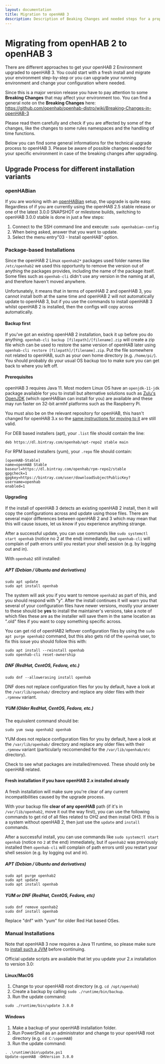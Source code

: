 ```yaml
---
layout: documentation
title: Migration to openHAB 3
description: Description of Beaking Changes and needed steps for a proper Migration to openHAB 3
---
```


# Migrating from openHAB 2 to openHAB 3

There are different approaches to get your openHAB 2 Environment upgraded to openHAB 3.
You could start with a fresh install and migrate your environment step-by-step or you can upgrade your running environment and change your configuration where needed.

Since this is a major version release you have to pay attention to some **Breaking Changes** that may affect your environment too.
You can find a general note on the **Breaking Changes** here:
<https://github.com/openhab/openhab-distro/wiki/Breaking-Changes-in-openHAB-3>

Please read them carefully and check if you are affected by some of the changes, like the changes to some rules namespaces and the handling of time functions.

Below you can find some general informations for the technical upgrade process to openHAB 3.
Please be aware of possible changes needed for your specific environment in case of the breaking changes after upgrading.

## Upgrade Process for different installation variants

### openHABian

If you are working with an [openHABian](https://www.openhab.org/docs/installation/openhabian.html) setup, the upgrade is quite easy. Regardless of if you are currently using the openHAB 2.5 stable release or one of the latest 3.0.0 SNAPSHOT or milestone builds, switching to openHAB 3.0.0 stable is done in just a few steps:

1. Connect to the SSH command line and execute: `sudo openhabian-config`
1. When being asked, answer that you want to update.
1. Select the menu entry"03 - Install openHAB" option.

### Package-based Installations

Since the openHAB 2 Linux `openhab2*` packages used folder names like `/etc/openhab2` we used this opportunity to remove the version out of anything the packages provides, including the name of the package itself. Some files such as `openhab-cli` didn't use any version in the naming at all, and therefore haven't moved anywhere.

Unfortunately, it means that in terms of openHAB 2 and openHAB 3, you cannot install both at the same time and openHAB 2 will not automatically update to openHAB 3, but if you use the commands to install openHAB 3 whilst openHAB 2 is installed, then the configs will copy across automatically.

#### Backup first

If you've got an existing openHAB 2 installation, back it up before you do anything. `openhab-cli backup [filepath]/[filename].zip` will create a zip file which can be used to restore the same version of openHAB later using `openhab-cli restore [filepath]/[filename].zip`. Put the file somewhere not related to openHAB, such as your own home directory (e.g. `/home/pi/`). You should probably do your usual OS backup too to make sure you can get back to where you left off.

#### Prerequisites

openHAB 3 requires Java 11. Most modern Linux OS have an `openjdk-11-jdk` package available for you to install but alternative solutions such as [Zulu's OpenJDK](https://www.azul.com/downloads/zulu-community/?version=java-11-lts&package=jdk) (which openHABian can install for you) are available and these may run faster on 32-bit armhf platforms such as the Raspberry Pi.

You must also be on the relevant repository for openHAB, this hasn't changed for openHAB 3.x so the [same instructions for moving to it](https://www.openhab.org/docs/installation/linux.html#package-repository-installation) are still valid.

For DEB based installers (apt), your `.list` file should contain the line:

```shell
deb https://dl.bintray.com/openhab/apt-repo2 stable main
```

For RPM based installers (yum), your `.repo` file should contain:

```shell
[openHAB-Stable]
name=openHAB Stable
baseurl=https://dl.bintray.com/openhab/rpm-repo2/stable
gpgcheck=1
gpgkey=https://bintray.com/user/downloadSubjectPublicKey?username=openhab
enabled=1
```

#### Upgrading

If the install of openHAB 3 detects an existing openHAB 2 install, then it will copy the configurations  across and update using those files. There are several major differences between openHAB 2 and 3 which may mean that this will cause issues, let us know if you experience anything strange.

After a successful update, you can use commands like `sudo systemctl start openhab` (notice no 2 at the end) immediately, but `openhab-cli` will complain of path errors until you restart your shell session (e.g. by logging out and in).

With `openhab2` still installed:

##### APT (Debian / Ubuntu and derivatives)

```shell
sudo apt update
sudo apt install openhab
```

The system will ask you if you want to remove `openhab2` as part of this, and you should respond with "y". After the install continues it will warn you that several of your configuration files have newer versions, mostly your answer to these should be **yes** to install the maintainer's versions, take a note of which files these are as the installer will save them in the same location as ".old" files if you want to copy something specific across.

You can get rid of openHAB2 leftover configuration files by using the `sudo apt purge openhab2` command, but this also gets rid of the `openhab` user, to fix this issue you should follow this with:

```shell
sudo apt install --reinstall openhab
sudo openhab-cli reset-ownership
```

##### DNF (RedHat, CentOS, Fedora, etc.)

```shell
sudo dnf --allowerasing install openhab
```

DNF does not replace configuration files for you by default, have a look at the `/var/lib/openhab/` directory and replace any older files with their `.rpmnew` variant.

##### YUM (Older RedHat, CentOS, Fedora, etc.)

The equivalent command should be:

```shell
sudo yum swap openhab2 openhab
```

YUM does not replace configuration files for you by default, have a look at the `/var/lib/openhab/` directory and replace any older files with their `.rpmnew` variant (particularly reccomended for the `/var/lib/openhab/etc` directory).

Check to see what packages are installed/removed. These should only be openHAB related.

#### Fresh installation if you have openHAB 2.x installed already

A fresh installation will make sure you're clear of any current incompatibilities caused by the upgrade process.

With your backup file **clear of any openHAB** path (if it's in `/var/lib/openhab2`, move it  out the way first), you can use the following commands to get rid of all files related to OH2 and then install OH3. If this is a system without openHAB 2, then just use the `update` and `install` commands.

After a successful install, you can use commands like `sudo systemctl start openhab` (notice no `2` at the end) immediately, but if `openhab2` was previously installed then `openhab-cli` will complain of path errors until you restart your shell session (e.g. by logging out and in).

##### APT (Debian / Ubuntu and derivatives)

```shell
sudo apt purge openhab2
sudo apt update
sudo apt install openhab
```

##### YUM or DNF (RedHat, CentOS, Fedora, etc)

```shell
sudo dnf remove openhab2
sudo dnf install openhab
```

Replace "dnf" with "yum" for older Red Hat based OSes.

### Manual Installations

Note that openHAB 3 now requires a Java 11 runtime, so please make sure to [install such a JVM](https://next.openhab.org/docs/installation/#prerequisites) before continuing.

Official update scripts are available that let you update your 2.x installation to version 3.0:

#### Linux/MacOS

1. Change to your openHAB root directory (e.g. `cd /opt/openhab`)
1. Create a backup by calling `sudo ./runtime/bin/backup`.
1. Run the update command:

  ```shell
  sudo ./runtime/bin/update 3.0.0
  ```

#### Windows

1. Make a backup of your openHAB installation folder.
1. Run PowerShell as an administrator and change to your openHAB root directory (e.g. `cd C:\openHAB`)
1. Run the update command:

  ```shell
  . .\runtime\bin\update.ps1
  Update-openHAB -OHVersion 3.0.0
  ```
